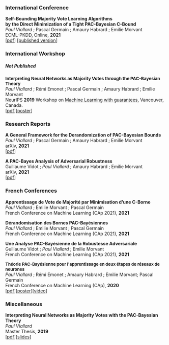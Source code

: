 ### International Conference

**Self-Bounding Majority Vote Learning Algorithms**  
**by the Direct Minimization of a Tight PAC-Bayesian C-Bound**  
_Paul Viallard_ ; Pascal Germain ; Amaury Habrard ; Emilie Morvant  
ECML-PKDD, Online, **2021**  
[[pdf](https://arxiv.org/abs/2104.13626)] [[published version]()]

### International Workshop
##### Not Published
<strong style="font-size: 13.5px">Interpreting Neural Networks as Majority Votes through the PAC-Bayesian Theory</strong>  
_Paul Viallard_ ; Rémi Emonet ; Pascal Germain ; Amaury Habrard ; Emilie Morvant  
NeurIPS **2019** Workshop on [Machine Learning with guarantees](https://sites.google.com/view/mlwithguarantees), Vancouver, Canada.  
[[pdf](https://drive.google.com/file/d/1hc66gKlyotowhK_4__DCaNemvMR1DXWN/view)][[poster](https://drive.google.com/file/d/1dpy2flI1BbDIdoArtLJl0XF_uL6zV2ZZ/view)]

### Research Reports

**A General Framework for the Derandomization of PAC-Bayesian Bounds**  
_Paul Viallard_ ; Pascal Germain ; Amaury Habrard ; Emilie Morvant  
arXiv, **2021**  
[[pdf](https://arxiv.org/abs/2102.08649)]

**A PAC-Bayes Analysis of Adversarial Robustness**  
Guillaume Vidot ; _Paul Viallard_ ; Amaury Habrard ; Emilie Morvant  
arXiv, **2021**  
[[pdf](https://arxiv.org/abs/2102.11069)]

### French Conferences

**Apprentissage de Vote de Majorité par Minimisation d’une C-Borne**  
_Paul Viallard_ ; Emilie Morvant ; Pascal Germain  
French Conference on Machine Learning (CAp 2021), **2021**

**Dérandomisation des Bornes PAC-Bayésiennes**  
_Paul Viallard_ ; Emilie Morvant ; Pascal Germain  
French Conference on Machine Learning (CAp 2021), **2021**

**Une Analyse PAC-Bayésienne de la Robustesse Adversariale**  
Guillaume Vidot ; _Paul Viallard_ ; Emilie Morvant  
French Conference on Machine Learning (CAp 2021), **2021**

<strong style="font-size: 13.0px">Théorie PAC-Bayésienne pour l'apprentissage en deux étapes de réseaux de neurones</strong>  
_Paul Viallard_ ; Rémi Emonet ; Amaury Habrard ; Emilie Morvant; Pascal Germain  
French Conference on Machine Learning (CAp), **2020**  
[[pdf](https://drive.google.com/file/d/1ayUPkvPUzLrvOg2onV-t1r2nPbO_X4Tb/view?usp=sharing)][[poster](publication/2020/cap/poster)][[video](https://www.youtube.com/watch?v=__3UueF5NZQ)]

### Miscellaneous
**Interpreting Neural Networks as Majority Votes with the PAC-Bayesian Theory**  
_Paul Viallard_  
Master Thesis, **2019**  
[[pdf](https://drive.google.com/open?id=13O2Ce3s9eR2M8GXsZkjuryQvot-lhVLf)][[slides](https://drive.google.com/open?id=1TSE4oVPSbgCwel1C85WGQIB4Ricy89-S)]

